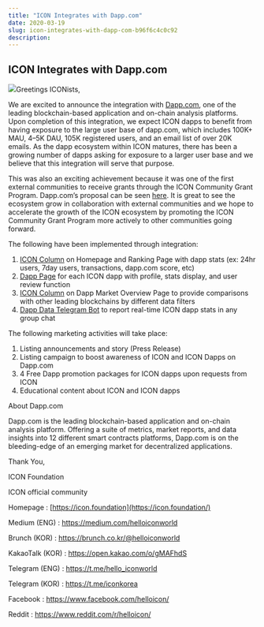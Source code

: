 ```yaml
---
title: "ICON Integrates with Dapp.com"
date: 2020-03-19
slug: icon-integrates-with-dapp-com-b96f6c4c0c92
description:
---
```


## ICON Integrates with Dapp.com

![](https://cdn-images-1.medium.com/max/800/1*mqRUA_Qaj7uTWID2exrE4g.png)Greetings ICONists,

We are excited to announce the integration with [Dapp.com](https://www.dapp.com/), one of the leading blockchain-based application and on-chain analysis platforms. Upon completion of this integration, we expect ICON dapps to benefit from having exposure to the large user base of dapp.com, which includes 100K+ MAU, 4–5K DAU, 105K registered users, and an email list of over 20K emails. As the dapp ecosystem within ICON matures, there has been a growing number of dapps asking for exposure to a larger user base and we believe that this integration will serve that purpose.

This was also an exciting achievement because it was one of the first external communities to receive grants through the ICON Community Grant Program. Dapp.com’s proposal can be seen [here](https://forum.icon.community/t/grant-application-dapp-analytics-and-distribution-dapp-com/371/1). It is great to see the ecosystem grow in collaboration with external communities and we hope to accelerate the growth of the ICON ecosystem by promoting the ICON Community Grant Program more actively to other communities going forward.

The following have been implemented through integration:

1. [ICON Column](https://www.dapp.com/ranking/ICON) on Homepage and Ranking Page with dapp stats (ex: 24hr users, 7day users, transactions, dapp.com score, etc)
2. [Dapp Page](https://www.dapp.com/dapp/iconbet) for each ICON dapp with profile, stats display, and user review function
3. [ICON Column](https://www.dapp.com/market) on Dapp Market Overview Page to provide comparisons with other leading blockchains by different data filters
4. [Dapp Data Telegram Bot](https://t.me/dapp_com) to report real-time ICON dapp stats in any group chat

The following marketing activities will take place:

1. Listing announcements and story (Press Release)
2. Listing campaign to boost awareness of ICON and ICON Dapps on Dapp.com
3. 4 Free Dapp promotion packages for ICON dapps upon requests from ICON
4. Educational content about ICON and ICON dapps

About Dapp.com

Dapp.com is the leading blockchain-based application and on-chain analysis platform. Offering a suite of metrics, market reports, and data insights into 12 different smart contracts platforms, Dapp.com is on the bleeding-edge of an emerging market for decentralized applications.

Thank You,

ICON Foundation

ICON official community

Homepage : [https://icon.foundation](https://icon.foundation/)

Medium (ENG) : <https://medium.com/helloiconworld>

Brunch (KOR) : <https://brunch.co.kr/@helloiconworld>

KakaoTalk (KOR) : <https://open.kakao.com/o/gMAFhdS>

Telegram (ENG) : <https://t.me/hello_iconworld>

Telegram (KOR) : <https://t.me/iconkorea>

Facebook : <https://www.facebook.com/helloicon/>

Reddit : <https://www.reddit.com/r/helloicon/>


